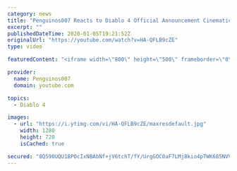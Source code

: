 ```yaml
---
category: news
title: "Penguinos007 Reacts to Diablo 4 Official Announcement Cinematic Trailer (Blizzcon 2019)"
excerpt: ""
publishedDateTime: 2020-01-05T19:21:52Z
originalUrl: "https://youtube.com/watch?v=HA-QFLB9cZE"
type: video

featuredContent: "<iframe width=\"800\" height=\"500\" frameborder=\"0\" src=\"https://www.youtube.com/embed/HA-QFLB9cZE\" allow=\"accelerometer; autoplay; encrypted-media; gyroscope; picture-in-picture\" allowfullscreen></iframe>"

provider:
  name: Penguinos007
  domain: youtube.com

topics:
  - Diablo 4

images:
  - url: "https://i.ytimg.com/vi/HA-QFLB9cZE/maxresdefault.jpg"
    width: 1280
    height: 720
    isCached: true

secured: "8Q590UQU1BPOcIxNBAbNf+jV6tchT/fY/UrgGOC0aF7LMj8kio4pTWK685NVVuh88KLjz8wY7rF2hxtlFRUg4qdGvkixIevc6BA4NorGPOyQyJ/kqUirkG9s/KJVCEcr1/XeUndyRmqcNh4opzbey47/o5xWji+l+uZgXkTb6DJNjIhsxJOOwwu5uXIdYj3tv/jfjrEJH207J8TojzurMgiguCD9VKAkSdM6py4gMafytEuUiE2EjCInXWqYLzmrITD+4z26Kadt++6B74+Pq3zZiCByotDaM/Mt4TeDZD0k2XD0mw9kVAxqRfDwDsznjOFas8QVsmoddR2nGppaCa99D5XEnmbBc2zyjYPxnJ4xUOgeFowqQb4dB7oguJYEAVVbgXrM7dUzUIpUwUX+xEqlxb6G4UXEK7dtgBkSJxTSMaJfc/+QAopV/Vj47lYb;HKXeJrcCZ4esqsBAZeoUxg=="
---
```


